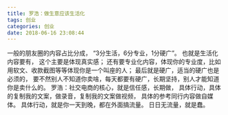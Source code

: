 ```yaml
---
title: 罗浩：做生意应该生活化
tags: 创业
categories: 创业
date: 2018-06-16 23:08:44
---
```


一般的朋友圈的内容占比分成，
“3分生活，6分专业，1分硬广”。
也就是生活化内容要有，
这个主要是体现真实感；
还有要专业化内容，体现你的专业度，比如用软文、收款截图等等体现你是一个叫座的人；
最后就是硬广，适当的硬广也是必须的，
要不然别人不知道你卖啥，每天都要有硬广，长期坚持，别人才能知道你是卖什么的。
罗浩：社交电商的核心，就是信任感，长期做，
具体行动，具体的复制我的文案，做录音，复制我的文案做视频，
具体的参考同行内容做自媒体。
具体行动，就是你一天到晚，都在外面搞流量。
日日无流量，就是蠢。